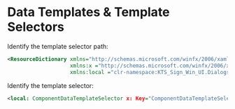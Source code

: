 # Data Templates & Template Selectors

Identify the template selector path:

```xml
<ResourceDictionary xmlns="http://schemas.microsoft.com/winfx/2006/xaml/presentation"
                    xmlns:x ="http://schemas.microsoft.com/winfx/2006/xaml"
                    xmlns:local ="clr-namespace:KTS_Sign_Win_UI.Dialogs.ModelView.BusLane">
```

Identify the template selector:

```xml
<local: ComponentDataTemplateSelector x: Key="ComponentDataTemplateSelector"/>
```


<!--stackedit_data:
eyJoaXN0b3J5IjpbLTcyMDIwNDk4Nl19
-->